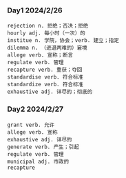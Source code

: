 ### Day1 2024/2/26
	rejection n. 拒绝；否决；拒绝
	hourly adj. 每小时（一次）的
	institue n. 学院，协会；verb. 建立；指定
	dilemma n. （进退两难的）窘境
	allege verb. 宣称；断言
	regulate verb. 管理
	recapture verb. 重获；夺回
	standardise verb. 符合标准
	standardize verb. 符合标准
	exhaustive adj. 详尽的；彻底的
### Day2 2024/2/27
	grant verb. 允许
	allege verb. 宣称
	exhaustive adj. 详尽的
	generate verb. 产生；引起
	regulate verb. 管理
	municipal adj. 市政的
	recapture